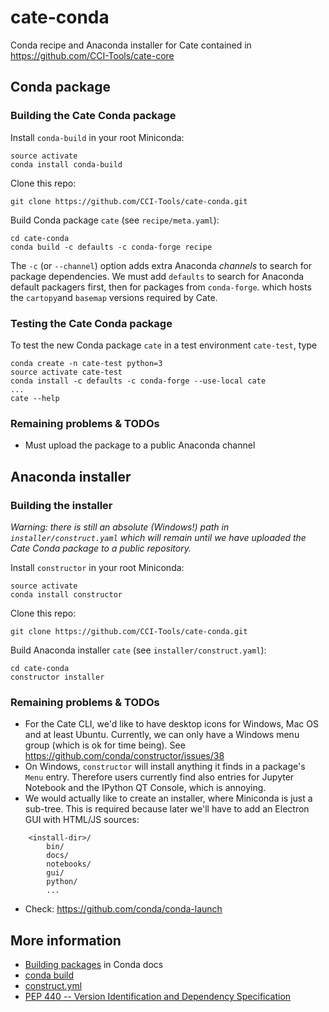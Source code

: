 # cate-conda

Conda recipe and Anaconda installer for Cate contained in https://github.com/CCI-Tools/cate-core

## Conda package

### Building the Cate Conda package

Install `conda-build` in your root Miniconda:

    source activate
    conda install conda-build
    
Clone this repo:
    
    git clone https://github.com/CCI-Tools/cate-conda.git
    
Build Conda package `cate` (see `recipe/meta.yaml`):
    
    cd cate-conda
    conda build -c defaults -c conda-forge recipe
     
The `-c` (or `--channel`) option adds extra Anaconda *channels* to search for package 
dependencies. We must add `defaults` to search for Anaconda default packagers first, then
for packages from `conda-forge`. which hosts the `cartopy`and `basemap` versions required by Cate.

### Testing the Cate Conda package

To test the new Conda package `cate` in a test environment `cate-test`, type
     
    conda create -n cate-test python=3
    source activate cate-test
    conda install -c defaults -c conda-forge --use-local cate
    ...
    cate --help

### Remaining problems & TODOs

* Must upload the package to a public Anaconda channel

## Anaconda installer

### Building the installer

*Warning: there is still an absolute (Windows!) path in `installer/construct.yaml` which will remain
until we have uploaded the Cate Conda package to a public repository.*

Install `constructor` in your root Miniconda:

    source activate
    conda install constructor

Clone this repo:

    git clone https://github.com/CCI-Tools/cate-conda.git

Build Anaconda installer `cate` (see `installer/construct.yaml`):

    cd cate-conda
    constructor installer

### Remaining problems & TODOs

* For the Cate CLI, we'd like to have desktop icons for Windows, Mac OS and at least Ubuntu.
  Currently, we can only have a Windows menu group (which is ok for time being).
  See https://github.com/conda/constructor/issues/38
* On Windows, `constructor` will install anything it finds in a package's `Menu` entry.
  Therefore users currently find also entries for Jupyter Notebook and the IPython QT Console, 
  which is annoying.
* We would actually like to create an installer, where Miniconda is just a sub-tree. 
  This is required because later we'll have to add an Electron GUI with HTML/JS sources:
```
    <install-dir>/
        bin/
        docs/
        notebooks/
        gui/
        python/
        ...
```
* Check: https://github.com/conda/conda-launch  

## More information

* [Building packages](http://conda.pydata.org/docs/building/build.html) in Conda docs
* [conda build](http://conda.pydata.org/docs/commands/build/conda-build.html)
* [construct.yml](https://github.com/conda/constructor/blob/master/CONSTRUCT.md)
* [PEP 440 -- Version Identification and Dependency Specification](https://www.python.org/dev/peps/pep-0440/)